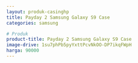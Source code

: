 ```yaml
---
layout: produk-casinghp
title: Payday 2 Samsung Galaxy S9 Case
categories: samsung

# Produk
product-title: Payday 2 Samsung Galaxy S9 Case
image-drive: 1su7phPb5pyYxttPcvNkOO-DP7ikqFWpH
harga: 90000
---
```

